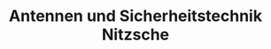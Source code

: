 ---
title: "Antennen und Sicherheitstechnik Nitzsche"
url: /genthin/antennen-und-sicherheitstechnik-nitzsche/
shop: Computer
---